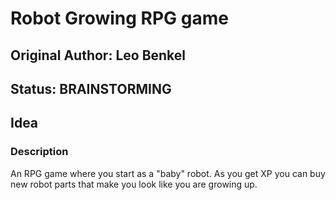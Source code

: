 # Robot Growing RPG game

## Original Author: Leo Benkel

## Status: BRAINSTORMING

## Idea

### Description

An RPG game where you start as a "baby" robot. As you get XP you can buy new robot parts that make you look like you are growing up.
